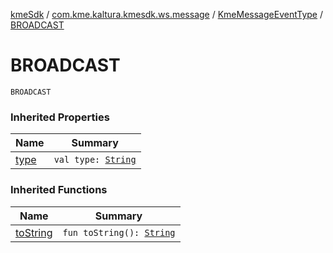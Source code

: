 [kmeSdk](../../index.md) / [com.kme.kaltura.kmesdk.ws.message](../index.md) / [KmeMessageEventType](index.md) / [BROADCAST](./-b-r-o-a-d-c-a-s-t.md)

# BROADCAST

`BROADCAST`

### Inherited Properties

| Name | Summary |
|---|---|
| [type](type.md) | `val type: `[`String`](https://kotlinlang.org/api/latest/jvm/stdlib/kotlin/-string/index.html) |

### Inherited Functions

| Name | Summary |
|---|---|
| [toString](to-string.md) | `fun toString(): `[`String`](https://kotlinlang.org/api/latest/jvm/stdlib/kotlin/-string/index.html) |
